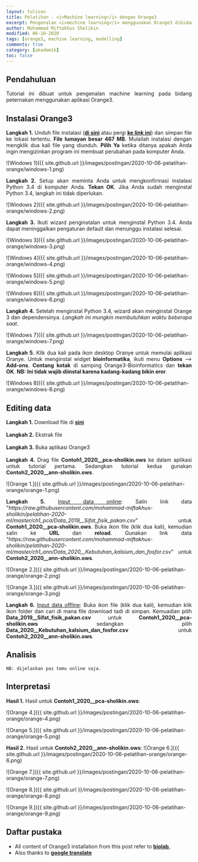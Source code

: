 ```yaml
---
layout: tulisan
title: Pelatihan - <i>Machine learning</i> dengan Orange3
excerpt: Pengenalan <i>mechine learning</i> menggunakan Orange3 dibidang peternakan khususnya ilmu nutrisi dan pakan
author: Mohammad Miftakhus Sholikin
modified: 06-10-2020
tags: [orange3, machine learning, modelling]
comments: true
category: [akademik]
toc: false
---
```




## Pendahuluan
<div align="justify">
Tutorial ini dibuat untuk pengenalan machine learning pada bidang peternakan menggunakan aplikasi Orange3.
</div>


## Instalasi Orange3
<div align="justify">
<b>Langkah 1.</b> Unduh file instalasi (<a href="https://download.biolab.si/download/files/Orange3-3.26.0-Miniconda37-x86_64.exe"><b>di sini</b></a> atau pergi <a href="https://orange.biolab.si/download/#windows"><b>ke link ini</b></a>) dan simpan file ke lokasi tertentu. <b>File lumayan besar 467 MB</b>. Mulailah instalasi dengan mengklik dua kali file yang diunduh. <b>Pilih Ya</b> ketika ditanya apakah Anda ingin mengizinkan program ini membuat perubahan pada komputer Anda.
</div>

![Windows 1]({{ site.github.url }}/images/postingan/2020-10-06-pelatihan-orange/windows-1.png)

<div align="justify">
<b>Langkah 2.</b> Setup akan meminta Anda untuk mengkonfirmasi instalasi Python 3.4 di komputer Anda. <b>Tekan OK</b>. Jika Anda sudah menginstal Python 3.4, langkah ini tidak diperlukan.
</div>

![Windows 2]({{ site.github.url }}/images/postingan/2020-10-06-pelatihan-orange/windows-2.png)

<div align="justify">
<b>Langkah 3.</b> Ikuti wizard penginstalan untuk menginstal Python 3.4. Anda dapat meninggalkan pengaturan default dan menunggu instalasi selesai.
</div>

![Windows 3]({{ site.github.url }}/images/postingan/2020-10-06-pelatihan-orange/windows-3.png)

![Windows 4]({{ site.github.url }}/images/postingan/2020-10-06-pelatihan-orange/windows-4.png)

![Windows 5]({{ site.github.url }}/images/postingan/2020-10-06-pelatihan-orange/windows-5.png)

![Windows 6]({{ site.github.url }}/images/postingan/2020-10-06-pelatihan-orange/windows-6.png)

<div align="justify">
<b>Langkah 4.</b> Setelah menginstal Python 3.4, wizard akan menginstal Orange 3 dan dependensinya. <i>Langkah ini mungkin membutuhkan waktu beberapa saat</i>.
</div>

![Windows 7]({{ site.github.url }}/images/postingan/2020-10-06-pelatihan-orange/windows-7.png)

<div align="justify">
<b>Langkah 5.</b> Klik dua kali pada ikon desktop Oranye untuk memulai aplikasi Oranye. Untuk menginstal widget <b>bioinformatika</b>, ikuti menu <b>Options</b> --> <b>Add-ons</b>. <b>Centang kotak</b> di samping Orange3-Bioinformatics dan <b>tekan OK</b>. <b>NB: Ini tidak wajib diinstal karena kadang-kadang bikin eror</b>.
</div>

![Windows 8]({{ site.github.url }}/images/postingan/2020-10-06-pelatihan-orange/windows-8.png)


## Editing data
<div align="justify">
<b>Langkah 1.</b> Download file di <a href="https://codeload.github.com/mohammad-miftakhus-sholikin/pelatihan-2020-ml/zip/master"><b>sini</b></a>
<br><br><b>Langkah 2.</b> Ekstrak file
<br><br><b>Langkah 3.</b> Buka aplikasi Orange3
<br><br><b>Langkah 4.</b> Drag file <b>Contoh1_2020__pca-sholikin.ows</b> ke dalam aplikasi untuk tutorial pertama. Sedangkan tutorial kedua gunakan <b>Contoh2_2020__ann-sholikin.ows</b>.
</div>

![Orange 1.]({{ site.github.url }}/images/postingan/2020-10-06-pelatihan-orange/orange-1.png)

<div align="justify">
<b>Langkah 5.</b> <u>Input data online</u>: Salin link data "<i>https://raw.githubusercontent.com/mohammad-miftakhus-sholikin/pelatihan-2020-ml/master/ch1_pca/Data_2019__Sifat_fisik_pakan.csv</i>" untuk <b>Contoh1_2020__pca-sholikin.ows</b>. Buka ikon file (klik dua kali), kemudian salin ke <b>URL</b> dan <b>reload</b>. Gunakan link data "<i>https://raw.githubusercontent.com/mohammad-miftakhus-sholikin/pelatihan-2020-ml/master/ch1_ann/Data_2020__Kebutuhan_kalsium_dan_fosfor.csv</i>" untuk <b>Contoh2_2020__ann-sholikin.ows</b>.
</div>

![Orange 2.]({{ site.github.url }}/images/postingan/2020-10-06-pelatihan-orange/orange-2.png)

![Orange 3.]({{ site.github.url }}/images/postingan/2020-10-06-pelatihan-orange/orange-3.png)

<div align="justify">
<b>Langkah 6.</b> <u>Input data offline</u>: Buka ikon file (klik dua kali), kemudian klik ikon folder dan cari di mana file download tadi di simpan. Kemuadian pilih <b>Data_2019__Sifat_fisik_pakan.csv</b> untuk <b>Contoh1_2020__pca-sholikin.ows</b> sedangkan pilih <b>Data_2020__Kebutuhan_kalsium_dan_fosfor.csv</b> untuk <b>Contoh2_2020__ann-sholikin.ows</b>.
</div>


## Analisis
```
NB: dijelaskan pas temu online saja.
```

## Interpretasi
**Hasil 1.** Hasil untuk **Contoh1_2020__pca-sholikin.ows**:

![Orange 4.]({{ site.github.url }}/images/postingan/2020-10-06-pelatihan-orange/orange-4.png)

![Orange 5.]({{ site.github.url }}/images/postingan/2020-10-06-pelatihan-orange/orange-5.png)


**Hasil 2.** Hasil untuk **Contoh2_2020__ann-sholikin.ows**:
![Orange 6.]({{ site.github.url }}/images/postingan/2020-10-06-pelatihan-orange/orange-6.png)

![Orange 7.]({{ site.github.url }}/images/postingan/2020-10-06-pelatihan-orange/orange-7.png)

![Orange 8.]({{ site.github.url }}/images/postingan/2020-10-06-pelatihan-orange/orange-8.png)

![Orange 9.]({{ site.github.url }}/images/postingan/2020-10-06-pelatihan-orange/orange-9.png)


## Daftar pustaka
- All content of Orange3 installation from this post refer to [__biolab__.](http://biolab.github.io/install-orange/#win)
- Also thanks to [__google translate__](https://translate.google.co.id)